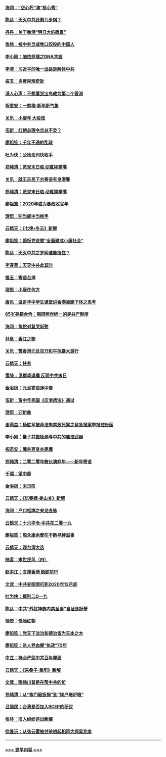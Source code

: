 #### [海网：“空心朽”演“核心秀”](../pages/nsc993/n11783874.md?t=01112044) 
#### [陈达：天灭中共还剩几步棋？](../pages/nsc993/n11783719.md?t=01112044) 
#### [丹丹：关于香港“明日大屿愿景”](../pages/nsc993/n11783273.md?t=01112044) 
#### [张林：被中共当成牲口奴役的中国人](../pages/nsc993/n11782397.md?t=01112044) 
#### [李小刚：脑控原理之DNA共振](../pages/nsc993/n11780962.md?t=01112044) 
#### [李清：习近平的唯一出路是解体中共](../pages/nsc993/n11780866.md?t=01112044) 
#### [振玉：炎黄巨难奇耻](../pages/nsc993/n11779632.md?t=01112044) 
#### [港人心声：不想看到宝岛成为第二个香港](../pages/nsc993/n11778817.md?t=01112044) 
#### [祝君安：一剪梅‧新年新气象](../pages/nsc993/n11776340.md?t=01112044) 
#### [关乐：小康年 大役现](../pages/nsc993/n11774213.md?t=01112044) 
#### [伍新：红朝总理令怎总不灵？](../pages/nsc993/n11770813.md?t=01112044) 
#### [廖祖笙：千年不遇的乱政](../pages/nsc993/n11770373.md?t=01112044) 
#### [吐为快：公检法司快收手](../pages/nsc993/n11770359.md?t=01112044) 
#### [郑纯清：恶党末日临 动辄挨掌嘴](../pages/nsc993/n11769912.md?t=01112044) 
#### [关乐：就王志民下台寄语有良港警](../pages/nsc993/n11769903.md?t=01112044) 
#### [郑纯清：恶党末日临 动辄挨掌嘴](../pages/nsc993/n11769356.md?t=01112044) 
#### [廖祖笙：2020年或为暴政收官年](../pages/nsc993/n11768216.md?t=01112044) 
#### [理悟：别当郎中当推手](../pages/nsc993/n11768243.md?t=01112044) 
#### [云鹤天：《七律▪冬云》新解](../pages/nsc993/n11768204.md?t=01112044) 
#### [廖祖笙：饿饭党说要“全面建成小康社会”](../pages/nsc993/n11767482.md?t=01112044) 
#### [陈达：天灭中共之罗网谁能挡住？](../pages/nsc993/n11767465.md?t=01112044) 
#### [李春草：天灭中共此其时](../pages/nsc993/n11767452.md?t=01112044) 
#### [振玉：寄语台湾](../pages/nsc993/n11767432.md?t=01112044) 
#### [理悟：小康在何方](../pages/nsc993/n11767394.md?t=01112044) 
#### [唐风：温哥华中学生课堂讲香港被踢下体之思考](../pages/nsc993/n11766848.md?t=01112044) 
#### [85岁美籍台侨：阻碍两岸统一的是共产制度](../pages/nsc993/n11765043.md?t=01112044) 
#### [海网：龟蛇对鼠哭新愁](../pages/nsc993/n11764895.md?t=01112044) 
#### [林泉：香江之歌](../pages/nsc993/n11764415.md?t=01112044) 
#### [关乐：赞香港元旦百万和平抗暴大游行](../pages/nsc993/n11764382.md?t=01112044) 
#### [云鹤天：扶贫](../pages/nsc993/n11764245.md?t=01112044) 
#### [雪绮：见群鸡退鹰  反观中共末日](../pages/nsc993/n11762112.md?t=01112044) 
#### [金浴凤：元旦寄语迷中帝](../pages/nsc993/n11761788.md?t=01112044) 
#### [伍新：贺中华民国《反渗透法》通过](../pages/nsc993/n11761994.md?t=01112044) 
#### [理悟：迎新曲](../pages/nsc993/n11761152.md?t=01112044) 
#### [谢燕益：杨胜军被非法拘禁致死案之紧急报案举报控告函](../pages/nsc993/n11756134.md?t=01112044) 
#### [李小刚：量子共振检测与中共的脑控武器](../pages/nsc993/n11754518.md?t=01112044) 
#### [祝君安：魔共百变亦是魔](../pages/nsc993/n11754469.md?t=01112044) 
#### [郑纯清：二零二零年散伙演弃年——新年寄语](../pages/nsc993/n11754195.md?t=01112044) 
#### [千瑞：望中原](../pages/nsc993/n11754159.md?t=01112044) 
#### [金浴凤：末日叹](../pages/nsc993/n11752359.md?t=01112044) 
#### [云鹤天：《忆秦娥‧娄山关》新解](../pages/nsc993/n11752348.md?t=01112044) 
#### [海网：户口松绑之来龙去脉](../pages/nsc993/n11752328.md?t=01112044) 
#### [云鹤天：十六字令‧中共在二零一九](../pages/nsc993/n11752305.md?t=01112044) 
#### [廖祖笙：周永康余孽在不断寻衅滋事](../pages/nsc993/n11751013.md?t=01112044) 
#### [云鹤天：观台湾大选](../pages/nsc993/n11751007.md?t=01112044) 
#### [陆客：末世民风（四）](../pages/nsc993/n11749203.md?t=01112044) 
#### [赵洪江：支撑香港 砥砺前行](../pages/nsc993/n11748482.md?t=01112044) 
#### [文武：中共妄图顽抗到2020年12月底](../pages/nsc993/n11748446.md?t=01112044) 
#### [吐为快：挥别二O一九](../pages/nsc993/n11748411.md?t=01112044) 
#### [陈达：中共“外扰神韵内禁圣诞”自证是妖孽](../pages/nsc993/n11748226.md?t=01112044) 
#### [理悟：怪胎红朝](../pages/nsc993/n11748206.md?t=01112044) 
#### [廖祖笙：党天下法治和德治皆为无本之木](../pages/nsc993/n11748135.md?t=01112044) 
#### [廖祖笙：杀人党血腥“执政”70年](../pages/nsc993/n11745144.md?t=01112044) 
#### [中立：神必严惩中共百年罪恶](../pages/nsc993/n11744970.md?t=01112044) 
#### [云鹤天：《采桑子‧重阳》新解](../pages/nsc993/n11744948.md?t=01112044) 
#### [文武：弹劾川普是在帮中共的忙](../pages/nsc993/n11744758.md?t=01112044) 
#### [郑纯清：从“挨门砸饭锅”到“挨户堵炉眼”](../pages/nsc993/n11744745.md?t=01112044) 
#### [吕锡民：台湾是否加入RCEP的研议](../pages/nsc993/n11744701.md?t=01112044) 
#### [张林：汉人纷纷逃出新疆](../pages/nsc993/n11743530.md?t=01112044) 
#### [徐曼沅：从张云雷被封杀想起相声大师吴兆南](../pages/nsc993/n11741816.md?t=01112044) 

----
#### [ >>> 更早内容 <<< ](../indexes/nsc993-earlier.md)

